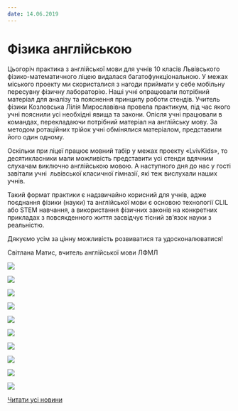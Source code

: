 ```yaml
---
date: 14.06.2019
---
```

# Фізика англійською

Цьогоріч практика з англійської мови для учнів 10 класів Львівського фізико-математичного ліцею видалася багатофункціональною. У межах міського проекту ми скористалися з нагоди приймати у себе мобільну пересувну фізичну лабораторію. Наші учні опрацювали потрібний матеріал для аналізу та пояснення принципу роботи стендів. Учитель фізики Козловська Лілія Мирославівна провела практикум, під час якого учні пояснили усі необхідні явища та закони. Опісля учні працювали в командах, перекладаючи потрібний матеріал на англійську мову. За методом ротаційних трійок учні обмінялися матеріалом, представили його один одному.

Оскільки при ліцеї працює мовний табір у межах проекту «LvivKids», то десятикласники мали можливість представити усі стенди вдячним слухачам виключно англійською мовою. А наступного дня до нас у гості завітали учні  львівської класичної гімназії, які теж вислухали наших учнів.

Такий формат практики є надзвичайно корисний для учнів, адже поєднання фізики (науки) та англійської мови є основою технології CLIL або STEM навчання, а використання фізичних законів на конкретних прикладах з повсякденного життя засвідчує тісний зв’язок науки з реальністю.

Дякуємо усім за цінну можливість розвиватися та удосконалюватися!

Світлана Матис, вчитель англійської мови ЛФМЛ

![](/images/blog/фізика-англійською/5lam.jpg)

![](/images/blog/фізика-англійською/7lam.jpg)

![](/images/blog/фізика-англійською/10lam.jpg)

![](/images/blog/фізика-англійською/1lam.jpg)

![](/images/blog/фізика-англійською/2lam.jpg)

![](/images/blog/фізика-англійською/3lam.jpg)

![](/images/blog/фізика-англійською/4lam.jpg)

![](/images/blog/фізика-англійською/6lam.jpg)

![](/images/blog/фізика-англійською/8lam.jpg)

![](/images/blog/фізика-англійською/9lam.jpg)

[Читати усі новини](/news)
